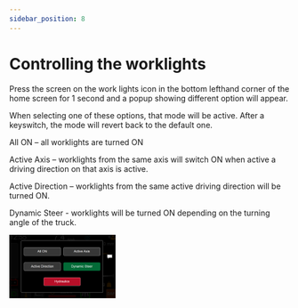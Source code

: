 ```yaml
---
sidebar_position: 8
---
```


# Controlling the worklights

Press the screen on the work lights icon in the bottom lefthand corner of the home screen for 1 second  and a popup showing different option will appear. 

When selecting one of these options, that mode will be active. After a keyswitch, the mode will revert back to the default one. 

All ON – all worklights are turned ON 

Active Axis – worklights from the same axis will switch ON when active a driving direction on that axis is active. 

Active Direction – worklights from the same active driving direction will be turned ON. 

Dynamic Steer - worklights will be turned ON depending on the turning angle of the truck.

![controlling-the-worklights](controlling-the-worklights.png)

